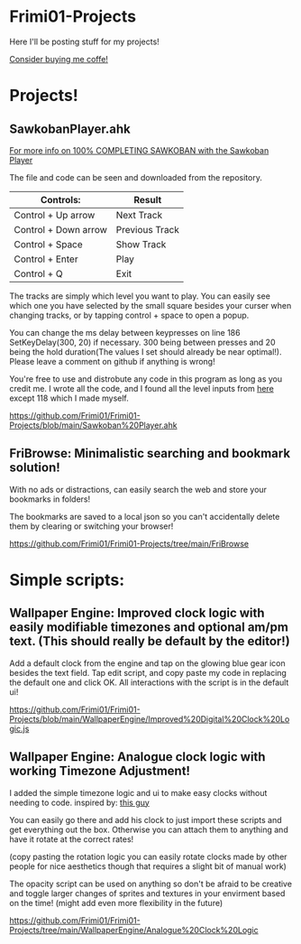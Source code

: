 # Frimi01-Projects
Here I'll be posting stuff for my projects!

[Consider buying me coffe!](https://ko-fi.com/frimi01)

# Projects!

## SawkobanPlayer.ahk
[For more info on 100% COMPLETING SAWKOBAN with the Sawkoban Player](https://ko-fi.com/post/HOW-TO-BEAT-SAWKOBAN-100-B0B119AUZ0?justpublished=true&alias=HOW-TO-BEAT-SAWKOBAN-100-B0B119AUZ0#shareNewPostModal)

The file and code can be seen and downloaded from the repository. 


| Controls:            | Result         |
| -------------------- | -------------- |
| Control + Up arrow   | Next Track     |
| Control + Down arrow | Previous Track |
| Control + Space      | Show Track     |
| Control + Enter      | Play           |
| Control + Q          | Exit           |

The tracks are simply which level you want to play. You can easily see which one you have selected by the small square besides your curser when changing tracks, or by tapping control + space to open a popup.

You can change the ms delay between keypresses on line 186 SetKeyDelay(300, 20) if necessary. 300 being between presses and 20 being the hold duration(The values I set should already be near optimal!). Please leave a comment on github if anything is wrong!

You're free to use and distrobute any code in this program as long as you credit me. I wrote all the code, and I found all the level inputs from [here](https://steamcommunity.com/sharedfiles/filedetails/?id=1468880175) except 118 which I made myself. 

https://github.com/Frimi01/Frimi01-Projects/blob/main/Sawkoban%20Player.ahk

## FriBrowse: Minimalistic searching and bookmark solution!
With no ads or distractions, can easily search the web and store your bookmarks in folders!

The bookmarks are saved to a local json so you can't accidentally delete them by clearing or switching your browser! 

https://github.com/Frimi01/Frimi01-Projects/tree/main/FriBrowse

# Simple scripts:

## Wallpaper Engine: Improved clock logic with easily modifiable timezones and optional am/pm text. (This should really be default by the editor!)
Add a default clock from the engine and tap on the glowing blue gear icon besides the text field. Tap edit script, and copy paste my code in replacing the default one and click OK. All interactions with the script is in the default ui!

https://github.com/Frimi01/Frimi01-Projects/blob/main/WallpaperEngine/Improved%20Digital%20Clock%20Logic.js 
## Wallpaper Engine: Analogue clock logic with working Timezone Adjustment!
I added the simple timezone logic and ui to make easy clocks without needing to code. inspired by: [this guy](https://steamcommunity.com/sharedfiles/filedetails/?id=2107481179)

You can easily go there and add his clock to just import these scripts and get everything out the box. Otherwise you can attach them to anything and have it rotate at the correct rates!

(copy pasting the rotation logic you can easily rotate clocks made by other people for nice aesthetics though that requires a slight bit of manual work)

The opacity script can be used on anything so don't be afraid to be creative and toggle larger changes of sprites and textures in your envirment based on the time! (might add even more flexibility in the future)

https://github.com/Frimi01/Frimi01-Projects/tree/main/WallpaperEngine/Analogue%20Clock%20Logic

